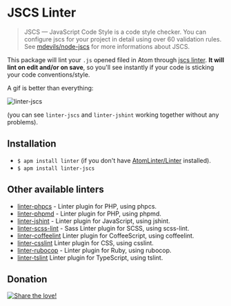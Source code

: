 JSCS Linter
===========

> JSCS — JavaScript Code Style is a code style checker. You can configure jscs for your project in detail using over 60 validation rules. See [mdevils/node-jscs](https://github.com/mdevils/node-jscs) for more informations about JSCS.

This package will lint your `.js` opened filed in Atom through [jscs linter](https://github.com/mdevils/node-jscs). **It will lint on edit and/or on save**, so you'll see instantly if your code is sticking your code conventions/style.

A gif is better than everything:

![linter-jscs](https://github.com/iam4x/linter-jscs/raw/master/example.gif)

(you can see `linter-jscs` and `linter-jshint` working together without any problems).

## Installation

* `$ apm install linter` (if you don't have [AtomLinter/Linter](https://github.com/AtomLinter/Linter) installed).
* `$ apm install linter-jscs`

## Other available linters
- [linter-phpcs](https://atom.io/packages/linter-phpcs) - Linter plugin for PHP, using phpcs.
- [linter-phpmd](https://atom.io/packages/linter-phpmd) - Linter plugin for PHP, using phpmd.
- [linter-jshint](https://atom.io/packages/linter-jshint) - Linter plugin for JavaScript, using jshint.
- [linter-scss-lint](https://atom.io/packages/linter-scss-lint) - Sass Linter plugin for SCSS, using scss-lint.
- [linter-coffeelint](https://atom.io/packages/linter-coffeelint) Linter plugin for CoffeeScript, using coffeelint.
- [linter-csslint](https://atom.io/packages/linter-csslint) Linter plugin for CSS, using csslint.
- [linter-rubocop](https://atom.io/packages/linter-rubocop) - Linter plugin for Ruby, using rubocop.
- [linter-tslint](https://atom.io/packages/linter-tslint) Linter plugin for TypeScript, using tslint.

## Donation
[![Share the love!](https://chewbacco-stuff.s3.amazonaws.com/donate.png)](https://www.paypal.com/cgi-bin/webscr?cmd=_s-xclick&hosted_button_id=KXUYS4ARNHCN8)
